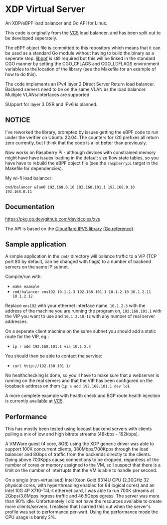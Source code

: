 # XDP Virtual Server

An XDP/eBPF load balancer and Go API for Linux.

This code is originally from the
[VC5](https://github.com/davidcoles/vc5) load balancer, and has been
split out to be developed seperately.

The eBPF object file is committed to this repository which means that
it can be used as a standard Go module without having to build the
binary as a seperate step. [libbpf](https://github.com/libbpf/libbpf)
is still required but this will be linked in the standard CGO manner
by setting the CGO_CFLAGS and CGO_LDFLAGS environment variables to the
location of the library (see the Makefile for an example of how to do
this).

The code implements an IPv4 layer 2 Direct Server Return load
balancer. Backend servers need to be on the same VLAN as the load
balancer. Multiple VLANs/interfaces are supported.

SUpport for layer 3 DSR and IPv6 is planned.

## NOTICE

I've reworked the library, prompted by issues getting the eBPF code to
run under the verifier on Ubuntu 22.04. The counters for /20 prefixes
all return zero currently, but I think that the code is a lot better
than previously.

Now works on Raspberry Pi - although devices with constrained memory
might have have issues loading in the default size flow state tables,
so you have have to rebuild the eBPF object file (see the
`raspberrypi` target in the Makefile for dependencies).

My wi-fi load balancer:

`cmd/balancer wlan0 192.168.0.16 192.168.101.1 192.168.0.10 192.168.0.11`

## Documentation

https://pkg.go.dev/github.com/davidcoles/xvs

The API is based on the [Cloudflare IPVS library](https://github.com/cloudflare/ipvs) [(Go reference)](https://pkg.go.dev/github.com/cloudflare/ipvs).

## Sample application

A simple application in the `cmd/` directory will balance traffic
to a VIP (TCP port 80 by default, can be changed with flags) to a
number of backend servers on the same IP subnet.

Compile/run with:
 
* `make example`
* `cmd/balancer ens192 10.1.2.3 192.168.101.1 10.1.2.10 10.1.2.11 10.1.2.12`

Replace `ens192` with your ethernet interface name, `10.1.2.3` with
the address of the machine you are running the program on,
`192.168.101.1` with the VIP you want to use and `10.1.2.10-12` with
any number of real server addresses.

On a seperate client machine on the same subnet you should add a static route for the VIP, eg.:

* `ip r add 192.168.101.1 via 10.1.2.3`

You should then be able to contact the service:

* `curl http://192.168.101.1/`

No healthchecking is done, so you'll have to make sure that a
webserver is running on the real servers and that the VIP has been
configured on the loopback address on them (`ip a add 192.168.101.1 dev lo`).


A more complete example with health check and BGP route health
injection is currently available at
[VC5](https://github.com/davidcoles/vc5).


## Performance

This has mostly been tested using Icecast backend servers with clients
pulling a mix of low and high bitrate streams (48kbps - 192kbps).

A VMWare guest (4 core, 8GB) using the XDP generic driver was able to
support 100K concurrent clients, 380Mbps/700Kpps through the load
balancer and 8Gbps of traffic from the backends directly to the
clients. Going above 700Kpps cause connections to be dropped,
regardless of the number of cores or memory assigned to the VM, so I
suspect that there is a limit on the number of interrupts that the VM
is able to handle per second.

On a single (non-virtualised) Intel Xeon Gold 6314U CPU (2.30GHz 32
physical cores, with hyperthreading enabled for 64 logical cores) and
an Intel 10G 4P X710-T4L-t ethernet card, I was able to run 700K
streams at 2Gbps/3.8Mpps ingress traffic and 46.5Gbps egress. The
server was more than 90% idle. Unfortunately I did not have the
resources available to create more clients/servers. I realised that I
carried this out when the server's profile was set to performance
per-watt. Using the performance mode the CPU usage is barely 2%.


